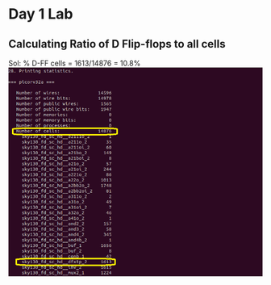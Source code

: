 # Day 1 Lab
## Calculating Ratio of D Flip-flops to all cells
Sol: % D-FF cells = 1613/14876 = 10.8%
![](../theory/imgs/assign1.png)
